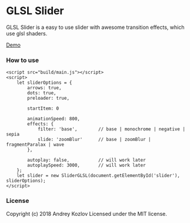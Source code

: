 # GLSL Slider

GLSL Slider is a easy to use slider with awesome transition effects, which use glsl shaders. 

[Demo](https://kozlov-a-d.github.io/glsl-slider/)

### How to use

```
<script src="build/main.js"></script>
<script>
    let sliderOptions = {
        arrows: true,
        dots: true,
        preloader: true,  

        startItem: 0

        animationSpeed: 800,
        effects: {
            filter: 'base',        // base | monochrome | negative | sepia
            slide: 'zoomBlur'      // base | zoomBlur | fragmentParalax | wave
        },
        
        autoplay: false,           // will work later
        autoplaySpeed: 3000,       // will work later
    };
    let slider = new SliderGLSL(document.getElementById('slider'), sliderOptions);
</script>
```

### License
Copyright (c) 2018 Andrey Kozlov
Licensed under the MIT license.
